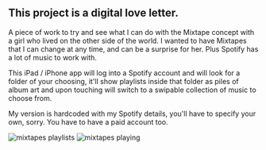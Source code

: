 This project is a digital love letter.
--------

A piece of work to try and see what I can do with the Mixtape concept with a girl who lived on the other side of the world. I wanted to have Mixtapes that I can change at any time, and can be a surprise for her. Plus Spotify has a lot of music to work with.

This iPad / iPhone app will log into a Spotify account and will look for a folder of your choosing, it'll show playlists inside that folder as piles of album art and upon touching will switch to a swipable collection of music to choose from. 

My version is hardcoded with my Spotify details, you'll have to specify your own, sorry. You have to have a paid account too.

![mixtapes playlists](https://raw.github.com/orta/Mixtapes/master/web/mixtape_playlists.png "playlists")
![mixtapes playing](https://raw.github.com/orta/Mixtapes/master/web/mixtape_playing.png "playing")